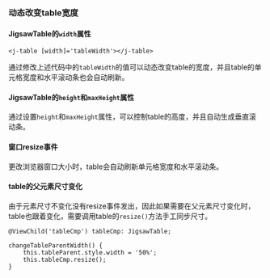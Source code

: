 ### 动态改变table宽度

#### JigsawTable的`width`属性

```
<j-table [width]='tableWidth'></j-table>
```

通过修改上述代码中的`tableWidth`的值可以动态改变table的宽度，并且table的单元格宽度和水平滚动条也会自动刷新。

#### JigsawTable的`height`和`maxHeight`属性

通过设置`height`和`maxHeight`属性，可以控制table的高度，并且自动生成垂直滚动条。

#### 窗口resize事件

更改浏览器窗口大小时，table会自动刷新单元格宽度和水平滚动条。

#### table的父元素尺寸变化

由于元素尺寸不变化没有resize事件发出，因此如果需要在父元素尺寸变化时，table也跟着变化，需要调用table的`resize()`方法手工同步尺寸。

```
@ViewChild('tableCmp') tableCmp: JigsawTable;

changeTableParentWidth() {
    this.tableParent.style.width = '50%';
    this.tableCmp.resize();
}
```
